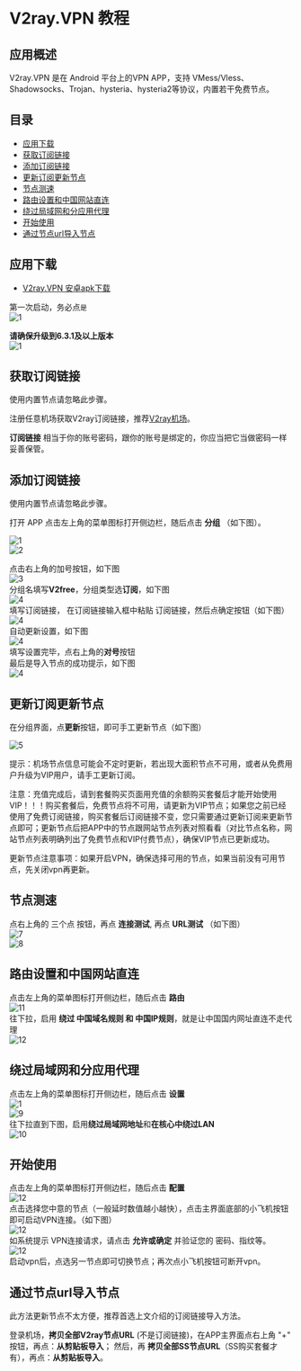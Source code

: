 # V2ray.VPN 教程

## 应用概述

V2ray.VPN 是在 Android 平台上的VPN APP，支持 VMess/Vless、Shadowsocks、Trojan、hysteria、hysteria2等协议，内置若干免费节点。

## 目录
<ul>
<li><a href="https://github.com/bannedbook/fanqiang/blob/master/android/v2free.md#user-content-应用下载" rel="noopener">应用下载</a></li>
<li><a href="https://github.com/bannedbook/fanqiang/blob/master/android/v2free.md#user-content-获取订阅链接" rel="noopener">获取订阅链接</a></li>
<li><a href="https://github.com/bannedbook/fanqiang/blob/master/android/v2free.md#user-content-添加订阅链接" rel="noopener">添加订阅链接</a></li>
<li><a href="https://github.com/bannedbook/fanqiang/blob/master/android/v2free.md#user-content-更新订阅更新节点" rel="noopener">更新订阅更新节点</a></li>
<li><a href="https://github.com/bannedbook/fanqiang/blob/master/android/v2free.md#user-content-节点测速" rel="noopener">节点测速</a></li>
<li><a href="https://github.com/bannedbook/fanqiang/blob/master/android/v2free.md#user-content-路由设置和中国网站直连" rel="noopener">路由设置和中国网站直连</a></li>
<li><a href="https://github.com/bannedbook/fanqiang/blob/master/android/v2free.md#user-content-绕过局域网和分应用代理" rel="noopener">绕过局域网和分应用代理</a></li>
<li><a href="https://github.com/bannedbook/fanqiang/blob/master/android/v2free.md#user-content-开始使用" rel="noopener">开始使用</a></li>
<li><a href="https://github.com/bannedbook/fanqiang/blob/master/android/v2free.md#user-content-通过节点url导入节点" rel="noopener">通过节点url导入节点</a></li>
</ul>

## 应用下载

 * [V2ray.VPN 安卓apk下载](https://github.com/bannedbook/fanqiang/wiki/%E5%AE%89%E5%8D%93%E7%BF%BB%E5%A2%99%E8%BD%AF%E4%BB%B6#v-2-ray-vpn)

第一次启动，务必点`是`<br>
![1](https://v2free.org/docs/SSPanel/Android/images/v2free0.png)

**请确保升级到6.3.1及以上版本**<br>
![1](https://v2free.org/docs/SSPanel/Android/images/v2free0a.png)

## 获取订阅链接

使用内置节点请忽略此步骤。

注册任意机场获取V2ray订阅链接，推荐[V2ray机场](https://github.com/bannedbook/fanqiang/wiki/V2ray%E6%9C%BA%E5%9C%BA)。

**订阅链接** 相当于你的账号密码，跟你的账号是绑定的，你应当把它当做密码一样妥善保管。

## 添加订阅链接

使用内置节点请忽略此步骤。

打开 APP 点击左上角的菜单图标打开侧边栏，随后点击 **分组** （如下图）。

![1](https://v2free.org/docs/SSPanel/Android/images/v2free1.png)<br>
![2](https://v2free.org/docs/SSPanel/Android/images/v2free2.png)

点击右上角的加号按钮，如下图<br>
![3](https://v2free.org/docs/SSPanel/Android/images/v2free3.png)<br>
分组名填写**V2free**，分组类型选**订阅**，如下图<br>
![4](https://v2free.org/docs/SSPanel/Android/images/v2free4a.jpg)<br>
填写订阅链接， 在订阅链接输入框中粘贴 订阅链接，然后点确定按钮（如下图）<br>
![4](https://v2free.org/docs/SSPanel/Android/images/v2free4.png)<br>
自动更新设置，如下图<br>
![4](https://v2free.org/docs/SSPanel/Android/images/v2free4b.jpg)<br>
填写设置完毕，点右上角的**对号**按钮<br>
最后是导入节点的成功提示，如下图<br>
![4](https://v2free.org/docs/SSPanel/Android/images/v2free4c.jpg)

## 更新订阅更新节点

在分组界面，点**更新**按钮，即可手工更新节点（如下图）

![5](https://v2free.org/docs/SSPanel/Android/images/v2free5.png)

提示：机场节点信息可能会不定时更新，若出现大面积节点不可用，或者从免费用户升级为VIP用户，请手工更新订阅。 

注意：充值完成后，请到套餐购买页面用充值的余额购买套餐后才能开始使用VIP！！！购买套餐后，免费节点将不可用，请更新为VIP节点；如果您之前已经使用了免费订阅链接，购买套餐后订阅链接不变，您只需要通过更新订阅来更新节点即可；更新节点后把APP中的节点跟网站节点列表对照看看（对比节点名称，网站节点列表明确列出了免费节点和VIP付费节点），确保VIP节点已更新成功。

更新节点注意事项：如果开启VPN，确保选择可用的节点，如果当前没有可用节点，先关闭vpn再更新。

## 节点测速

点右上角的 三个点 按钮，再点 **连接测试**, 再点 **URL测试** （如下图）<br>
![7](https://v2free.org/docs/SSPanel/Android/images/v2free6.png)<br>
![8](https://v2free.org/docs/SSPanel/Android/images/v2free7.png)

## 路由设置和中国网站直连
点击左上角的菜单图标打开侧边栏，随后点击 **路由**<br>
![11](https://v2free.org/docs/SSPanel/Android/images/v2free10.png)<br>
往下拉，启用 **绕过 中国域名规则 和 中国IP规则**，就是让中国国内网址直连不走代理<br>
![12](https://v2free.org/docs/SSPanel/Android/images/v2free11.png)

## 绕过局域网和分应用代理

点击左上角的菜单图标打开侧边栏，随后点击 **设置**<br>
![1](https://v2free.org/docs/SSPanel/Android/images/v2free1.png)<br>
![9](https://v2free.org/docs/SSPanel/Android/images/v2free8.png)<br>
往下拉直到下图，启用**绕过局域网地址**和**在核心中绕过LAN**<br>
![10](https://v2free.org/docs/SSPanel/Android/images/v2free9.png)

## 开始使用
点击左上角的菜单图标打开侧边栏，随后点击 **配置**<br>
![12](https://v2free.org/docs/SSPanel/Android/images/v2free12.png)<br>
点击选择您中意的节点（一般延时数值越小越快），点击主界面底部的小飞机按钮即可启动VPN连接。（如下图）<br>
![12](https://v2free.org/docs/SSPanel/Android/images/v2free13.png)<br>
如系统提示 VPN连接请求，请点击 **允许或确定** 并验证您的 密码、指纹等。<br>
![12](https://v2free.org/docs/SSPanel/Android/images/v2free14.png)<br>
启动vpn后，点选另一节点即可切换节点；再次点小飞机按钮可断开vpn。

## 通过节点url导入节点

此方法更新节点不太方便，推荐首选上文介绍的订阅链接导入方法。

登录机场，**拷贝全部V2ray节点URL** (不是订阅链接)，在APP主界面点右上角 "+" 按钮，再点：**从剪贴板导入**； 然后，再 **拷贝全部SS节点URL**（SS购买套餐才有），再点：**从剪贴板导入**。

